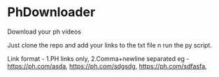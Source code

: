 # PhDownloader
Download your ph videos

Just clone the repo and add your links to the txt file n run the py script.

Link format - 1.PH links only,
              2.Comma+newline separated eg - https://ph.com/asda,
                                             https://ph.com/sdgsdg,
                                             https://ph.com/sdfasfa,

